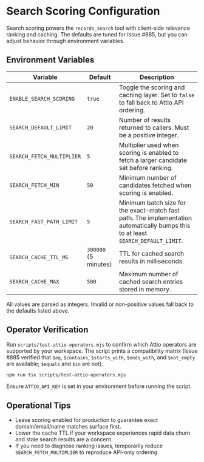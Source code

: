 # Search Scoring Configuration

Search scoring powers the `records_search` tool with client-side relevance ranking and caching. The defaults are tuned for Issue #885, but you can adjust behavior through environment variables.

## Environment Variables

| Variable                  | Default              | Description                                                                                                                       |
| ------------------------- | -------------------- | --------------------------------------------------------------------------------------------------------------------------------- |
| `ENABLE_SEARCH_SCORING`   | `true`               | Toggle the scoring and caching layer. Set to `false` to fall back to Attio API ordering.                                          |
| `SEARCH_DEFAULT_LIMIT`    | `20`                 | Number of results returned to callers. Must be a positive integer.                                                                |
| `SEARCH_FETCH_MULTIPLIER` | `5`                  | Multiplier used when scoring is enabled to fetch a larger candidate set before ranking.                                           |
| `SEARCH_FETCH_MIN`        | `50`                 | Minimum number of candidates fetched when scoring is enabled.                                                                     |
| `SEARCH_FAST_PATH_LIMIT`  | `5`                  | Minimum batch size for the exact-match fast path. The implementation automatically bumps this to at least `SEARCH_DEFAULT_LIMIT`. |
| `SEARCH_CACHE_TTL_MS`     | `300000` (5 minutes) | TTL for cached search results in milliseconds.                                                                                    |
| `SEARCH_CACHE_MAX`        | `500`                | Maximum number of cached search entries stored in memory.                                                                         |

All values are parsed as integers. Invalid or non-positive values fall back to the defaults listed above.

## Operator Verification

Run `scripts/test-attio-operators.mjs` to confirm which Attio operators are supported by your workspace. The script prints a compatibility matrix (Issue #885 verified that `$eq`, `$contains`, `$starts_with`, `$ends_with`, and `$not_empty` are available; `$equals` and `$in` are not).

```bash
npm run tsx scripts/test-attio-operators.mjs
```

Ensure `ATTIO_API_KEY` is set in your environment before running the script.

## Operational Tips

- Leave scoring enabled for production to guarantee exact domain/email/name matches surface first.
- Lower the cache TTL if your workspace experiences rapid data churn and stale search results are a concern.
- If you need to diagnose ranking issues, temporarily reduce `SEARCH_FETCH_MULTIPLIER` to reproduce API-only ordering.
